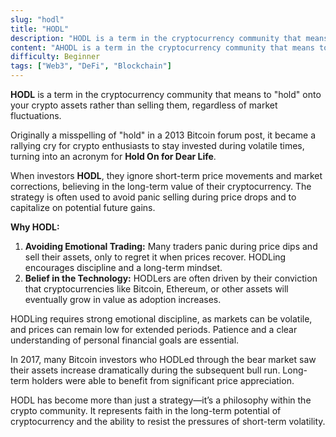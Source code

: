 ```yaml
---
slug: "hodl"
title: "HODL"
description: "HODL is a term in the cryptocurrency community that means to hold onto your crypto assets rather than selling them, regardless of market fluctuations"
content: "AHODL is a term in the cryptocurrency community that means to hold onto your crypto assets rather than selling them, regardless of market fluctuations."
difficulty: Beginner
tags: ["Web3", "DeFi", "Blockchain"]
---
```


**HODL** is a term in the cryptocurrency community that means to "hold" onto your crypto assets rather than selling them, regardless of market fluctuations.

Originally a misspelling of "hold" in a 2013 Bitcoin forum post, it became a rallying cry for crypto enthusiasts to stay invested during volatile times, turning into an acronym for **Hold On for Dear Life**.

When investors **HODL**, they ignore short-term price movements and market corrections, believing in the long-term value of their cryptocurrency. The strategy is often used to avoid panic selling during price drops and to capitalize on potential future gains.

**Why HODL:**

1. **Avoiding Emotional Trading:** Many traders panic during price dips and sell their assets, only to regret it when prices recover. HODLing encourages discipline and a long-term mindset.
2. **Belief in the Technology:** HODLers are often driven by their conviction that cryptocurrencies like Bitcoin, Ethereum, or other assets will eventually grow in value as adoption increases.

HODLing requires strong emotional discipline, as markets can be volatile, and prices can remain low for extended periods. Patience and a clear understanding of personal financial goals are essential.

In 2017, many Bitcoin investors who HODLed through the bear market saw their assets increase dramatically during the subsequent bull run. Long-term holders were able to benefit from significant price appreciation.

HODL has become more than just a strategy—it’s a philosophy within the crypto community. It represents faith in the long-term potential of cryptocurrency and the ability to resist the pressures of short-term volatility.

